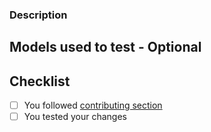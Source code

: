 ### Description

<!--- Add a little description on what you plan to tackle with this PR -->
<!--- Add resolve #issue-number in case you resolve an open issue -->

## Models used to test - Optional
<!--- Add here the models that you use to test the changes -->


## Checklist
- [ ] You followed [contributing section](https://github.com/dbt-athena/dbt-athena#contributing)
- [ ] You tested your changes
